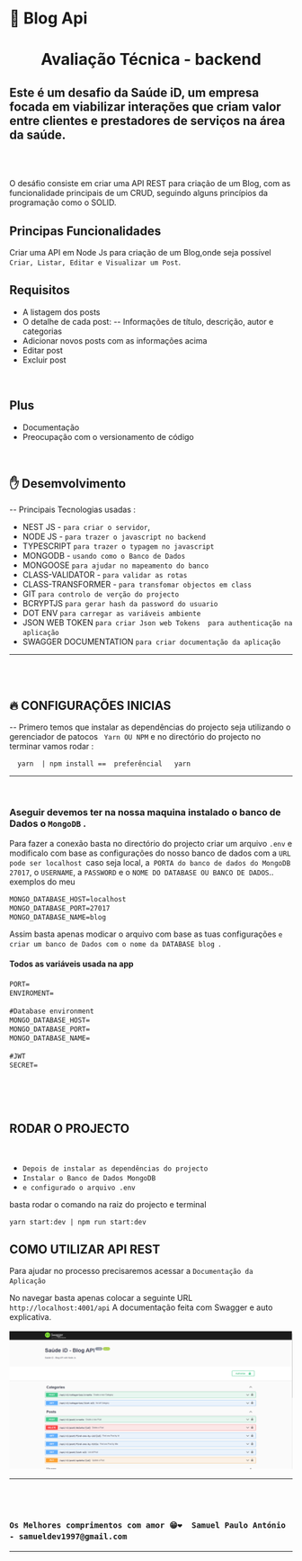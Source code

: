 # 🚀 Blog Api

# <P style="text-align:center">Avaliação Técnica - backend</P>

## Este é um desafio da  Saúde iD,  um empresa focada em viabilizar interações que criam valor entre clientes e prestadores de serviços na área da saúde.

<br/>
<br/>

O desáfio consiste em criar uma API REST para criação de um Blog,  com as funcionalidade principais de um CRUD, seguindo alguns princípios da programação como o SOLID.


## Principas Funcionalidades

Criar uma API em Node Js para criação de um Blog,onde seja possível ```` Criar, Listar, Editar e Visualizar um Post````.
## Requisitos
- A listagem dos posts
- O detalhe de cada post:
-- Informações de título, descrição, autor e categorias
- Adicionar novos posts com as informações acima
- Editar post
- Excluir post

 <br>

## Plus
- Documentação
- Preocupação com o versionamento de código

<br>

## ✋ Desemvolvimento
-- Principais Tecnologias usadas :

- NEST JS - `para criar o servidor`,
- NODE JS - `para trazer o javascript no backend`
- TYPESCRIPT `para trazer o typagem no javascript`
- MONGODB - `usando como o Banco de Dados`
- MONGOOSE `para ajudar no mapeamento do banco `
- CLASS-VALIDATOR - `para validar as rotas`
- CLASS-TRANSFORMER - `para transfomar objectos em class`
- GIT `para controlo de verção do projecto`
- BCRYPTJS `para gerar hash da password do usuario`
- DOT ENV `para carregar as variáveis ambiente`
- JSON WEB TOKEN `para criar Json web Tokens  para authenticação na aplicação`
 - SWAGGER DOCUMENTATION `para criar documentação da aplicação`
----
<br/>
<br/>

## 🔥 CONFIGURAÇÕES INICIAS
-- Primero temos que instalar as dependências do projecto seja utilizando o gerenciador de patocos ````  Yarn OU NPM ```` e no directório do projecto no terminar vamos rodar :
```
  yarn  | npm install ==  preferêncial   yarn
```

***
<br/>

###  Aseguir devemos ter na nossa maquina instalado o banco de Dados o ```MongoDB``` .

Para fazer a conexão basta no directório do projecto criar um arquivo ```.env``` e modificalo com base as configurações do nosso banco de dados com a ``URL pode ser localhost ``caso seja local, a`` PORTA do banco de dados do MongoDB 27017``, o ``USERNAME``, a ``PASSWORD`` e o ``NOME DO DATABASE OU BANCO DE DADOS``..  exemplos do meu

```
MONGO_DATABASE_HOST=localhost
MONGO_DATABASE_PORT=27017
MONGO_DATABASE_NAME=blog
```

Assim basta apenas modicar o arquivo com base as tuas configurações ``e criar um banco de Dados com o nome da DATABASE blog ``.

#### Todos as variáveis  usada na app
```
PORT=
ENVIROMENT=

#Database environment
MONGO_DATABASE_HOST=
MONGO_DATABASE_PORT=
MONGO_DATABASE_NAME=

#JWT
SECRET=


```


<br/>
<br/>

 ## RODAR O PROJECTO
 <br/>

 -  ``Depois de instalar as dependências do projecto``
 -  ```Instalar o Banco de Dados MongoDB```
 -  ``e configurado o arquivo .env``


 basta rodar o comando na raiz do projecto e terminal
```
yarn start:dev | npm run start:dev
```

## COMO UTILIZAR API REST

Para ajudar no processo precisaremos  acessar a ``Documentação da Aplicação``

No navegar  basta apenas colocar a seguinte URL
``http://localhost:4001/api``
A documentação feita com Swagger e auto explicativa.
<br/>
<br/>
![home page](https://github.com/samuelpauloantonio/blog_api/blob/main/public/assets/swagger.png?raw=true)
****
  <br/><br/>
  ### ``Os Melhores comprimentos com amor 😁❤️  Samuel Paulo António - samueldev1997@gmail.com``
  ---
